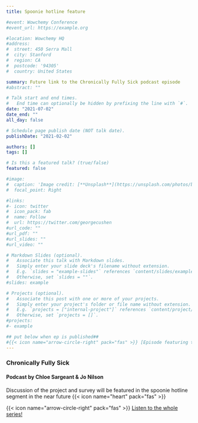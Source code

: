 ```yaml
---
title: Spoonie hotline feature

#event: Wowchemy Conference
#event_url: https://example.org

#location: Wowchemy HQ
#address:
#  street: 450 Serra Mall
#  city: Stanford
#  region: CA
#  postcode: '94305'
#  country: United States

summary: Future link to the Chronically Fully Sick podcast episode
#abstract: ""

# Talk start and end times.
#   End time can optionally be hidden by prefixing the line with `#`.
date: "2021-07-02"
date_end: ""
all_day: false

# Schedule page publish date (NOT talk date).
publishDate: "2021-02-02"

authors: []
tags: []

# Is this a featured talk? (true/false)
featured: false

#image:
#  caption: 'Image credit: [**Unsplash**](https://unsplash.com/photos/bzdhc5b3Bxs)'
#  focal_point: Right

#links:
#- icon: twitter
#  icon_pack: fab
#  name: Follow
#  url: https://twitter.com/georgecushen
#url_code: ""
#url_pdf: ""
#url_slides: ""
#url_video: ""

# Markdown Slides (optional).
#   Associate this talk with Markdown slides.
#   Simply enter your slide deck's filename without extension.
#   E.g. `slides = "example-slides"` references `content/slides/example-slides.md`.
#   Otherwise, set `slides = ""`.
#slides: example

# Projects (optional).
#   Associate this post with one or more of your projects.
#   Simply enter your project's folder or file name without extension.
#   E.g. `projects = ["internal-project"]` references `content/project/deep-learning/index.md`.
#   Otherwise, set `projects = []`.
#projects:
#- example

## put below when ep is published##
#{{< icon name="arrow-circle-right" pack="fas" >}} [Episode featuring the autoimmune community project](https://www.chronicallyfullysick.com/)
---
```

### Chronically Fully Sick 
#### Podcast by Chloe Sargeant & Jo Nilson 



Discussion of the project and survey will be featured in the spoonie hotline segment in the near future {{< icon name="heart" pack="fas" >}}


{{< icon name="arrow-circle-right" pack="fas" >}} [Listen to the whole series!](https://www.chronicallyfullysick.com/)

